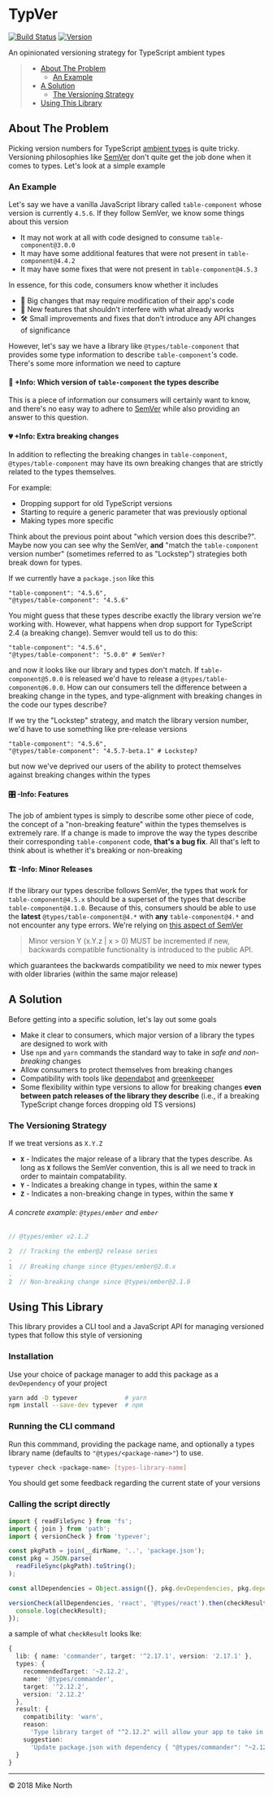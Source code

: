 # TypVer

[![Build Status](https://travis-ci.org/mike-north/typever.svg?branch=master)](https://travis-ci.org/mike-north/typever)
[![Version](https://img.shields.io/github/tag/mike-north/typever.svg)](https://www.npmjs.com/package/typever)

An opinionated versioning strategy for TypeScript ambient types

> - [About The Problem](#about-the-problem)
>   - [An Example](#an-example)
> - [A Solution](#a-solution)
>   - [The Versioning Strategy](#the-versioning-strategy)
> - [Using This Library](#using-this-library)

## About The Problem

Picking version numbers for TypeScript [ambient types](http://definitelytyped.org/) is quite tricky. Versioning philosophies like [SemVer](https://semver.org/) don't quite get the job done when it comes to types. Let's look at a simple example

### An Example

Let's say we have a vanilla JavaScript library called `table-component` whose version is currently `4.5.6`. If they follow SemVer, we know some things about this version

- It may not work at all with code designed to consume `table-component@3.0.0`
- It may have some additional features that were not present in `table-component@4.4.2`
- It may have some fixes that were not present in `table-component@4.5.3`

In essence, for this code, consumers know whether it includes

- 🤕 Big changes that may require modification of their app's code
- 🎁 New features that shouldn't interfere with what already works
- 🛠 Small improvements and fixes that don't introduce any API changes of significance

However, let's say we have a library like `@types/table-component` that provides some type information to describe `table-component`'s code. There's some more information we need to capture

#### 🔢 +Info: Which version of `table-component` the types describe

This is a piece of information our consumers will certainly want to know, and there's no easy way to adhere to [SemVer](https://semver.org/) while also providing an answer to this question.

#### 💔 +Info: Extra breaking changes

In addition to reflecting the breaking changes in `table-component`, `@types/table-component` may have its own breaking changes that are strictly related to the types themselves.

For example:

- Dropping support for old TypeScript versions
- Starting to require a generic parameter that was previously optional
- Making types more specific

Think about the previous point about "which version does this describe?". Maybe now you can see why the SemVer, **and** "match the `table-component` version number" (sometimes referred to as "Lockstep") strategies both break down for types.

If we currently have a `package.json` like this

```
"table-component": "4.5.6",
"@types/table-component": "4.5.6"
```

You might guess that these types describe exactly the library version we're working with. However, what happens when drop support for TypeScript 2.4 (a breaking change). Semver would tell us to do this:

```
"table-component": "4.5.6",
"@types/table-component": "5.0.0" # SemVer?
```

and now it looks like our library and types don't match. If `table-component@5.0.0` is released we'd have to release a `@types/table-component@6.0.0`. How can our consumers tell the difference between a breaking change in the types, and type-alignment with breaking changes in the code our types describe?

If we try the "Lockstep" strategy, and match the library version number, we'd have to use something like pre-release versions

```
"table-component": "4.5.6",
"@types/table-component": "4.5.7-beta.1" # Lockstep?
```

but now we've deprived our users of the ability to protect themselves against breaking changes within the types

#### 🎛 -Info: Features

The job of ambient types is simply to describe some other piece of code, the concept of a "non-breaking feature" within the types themselves is extremely rare. If a change is made to improve the way the types describe their corresponding `table-component` code, **that's a bug fix**. All that's left to think about is whether it's breaking or non-breaking

#### 🏗 -Info: Minor Releases

If the library our types describe follows SemVer, the types that work for `table-component@4.5.x` should be a superset of the types that describe `table-component@4.1.0`. Because of this, consumers should be able to use the **latest** `@types/table-component@4.*` with **any** `table-component@4.*` and not encounter any type errors. We're relying on [this aspect of SemVer](https://semver.org/spec/v2.0.0.html#spec-item-7)

> Minor version Y (x.Y.z | x > 0) MUST be incremented if new, backwards compatible functionality is introduced to the public API.

which guarantees the backwards compatibility we need to mix newer types with older libraries (within the same major release)

## A Solution

Before getting into a specific solution, let's lay out some goals

- Make it clear to consumers, which major version of a library the types are designed to work with
- Use `npm` and `yarn` commands the standard way to take in _safe and non-breaking_ changes
- Allow consumers to protect themselves from breaking changes
- Compatibility with tools like [dependabot](https://dependabot.com/) and [greenkeeper](https://greenkeeper.io/)
- Some flexibility within type versions to allow for breaking changes **even between patch releases of the library they describe** (i.e., if a breaking TypeScript change forces dropping old TS versions)

### The Versioning Strategy

If we treat versions as `X.Y.Z`

- **`X`** - Indicates the major release of a library that the types describe. As long as **`X`** follows the SemVer convention, this is all we need to track in order to maintain compatability.
- **`Y`** - Indicates a breaking change in types, within the same **`X`**
- **`Z`** - Indicates a non-breaking change in types, within the same **`Y`**

###### A concrete example: `@types/ember` and `ember`

```js
// @types/ember v2.1.2

2  // Tracking the ember@2 release series
.
1  // Breaking change since @types/ember@2.0.x
.
2  // Non-breaking change since @types/ember@2.1.0
```

## Using This Library

This library provides a CLI tool and a JavaScript API for managing versioned types that follow this style of versioning

### Installation

Use your choice of package manager to add this package as a `devDependency` of your project

```sh
yarn add -D typever             # yarn
npm install --save-dev typever  # npm
```

### Running the CLI command

Run this commmand, providing the package name, and optionally a types library name (defaults to `"@types/<package-name>"`) to use.

```sh
typever check <package-name> [types-library-name]
```

You should get some feedback regarding the current state of your versions

### Calling the script directly

```ts
import { readFileSync } from 'fs';
import { join } from 'path';
import { versionCheck } from 'typever';

const pkgPath = join(__dirName, '..', 'package.json');
const pkg = JSON.parse(
  readFileSync(pkgPath).toString();
);

const allDependencies = Object.assign({}, pkg.devDependencies, pkg.dependencies);

versionCheck(allDependencies, 'react', '@types/react').then(checkResult => {
  console.log(checkResult);
});
```

a sample of what `checkResult` looks lke:

```ts
{
  lib: { name: 'commander', target: '^2.17.1', version: '2.17.1' },
  types: {
    recommendedTarget: '~2.12.2',
    name: '@types/commander',
    target: '^2.12.2',
    version: '2.12.2'
  },
  result: {
    compatibility: 'warn',
    reason:
      'Type library target of "^2.12.2" will allow your app to take in breaking changes.\nThis is the SemVer equivalent of { "@types/commander": "*" }',
    suggestion:
      'Update package.json with dependency { "@types/commander": "~2.12.2" }'
  }
}
```

---

© 2018 Mike North
